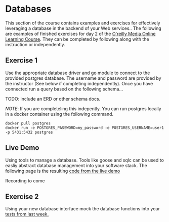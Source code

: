# Databases

This section of the course contains examples and exercises for effectively leveraging a database in the backend of your Web services.. The following are examples of finished exercises for day 2 of the [O'reilly Media Online Learning Course](https://www.oreilly.com/live-events/go-for-web-development-in-3-weeks/0636920091015/). They can be completed by following along with the instruction or independently.

## Exercise 1

Use the appropriate database driver and go module to connect to the provided postgres database. The username and password are provided by the instructor (See below if completing independently). Once you have connected run a query based on the following schema...

TODO: include an ERD or other schema docs.

_NOTE_: If you are completeling this indepently. You can run postgres locally in a docker container using the following command.

```
docker pull postgres
docker run -e POSTGRES_PASSWORD=my_password -e POSTGRES_USERNAME=user1 -p 5431:5432 postgres
```

## Live Demo

Using tools to manage a database. Tools like goose and sqlc can be used to easliy abstract database management into your software stack. The following page is the resulting [code from the live demo](database/demo/main.go)

Recording to come

## Exercise 2

Using your new database interface mock the database functions into your [tests from last week.](../restful-go/ex-4-tests/framework_test.go)
